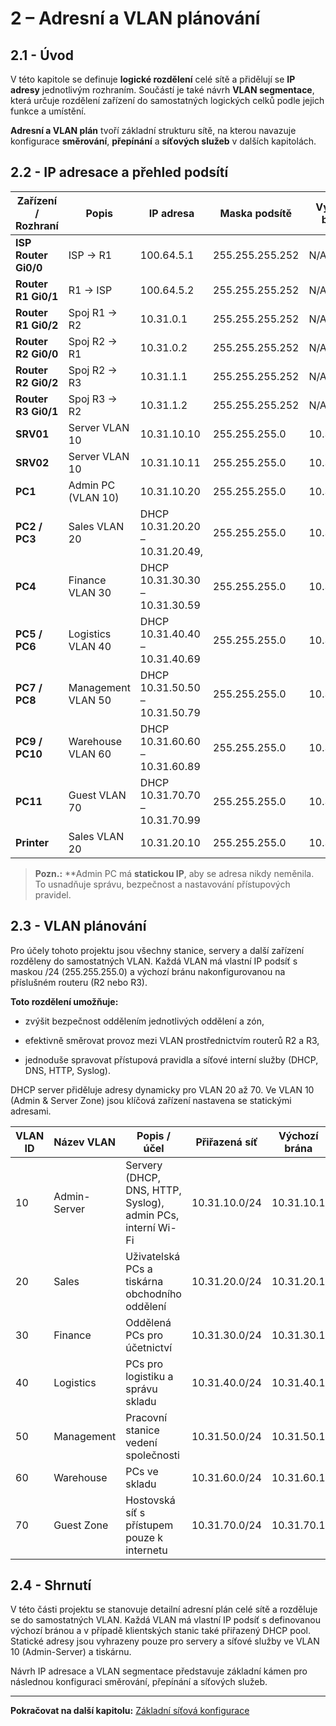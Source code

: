 # **2 – Adresní a VLAN plánování**

## 2.1 - Úvod

V této kapitole se definuje **logické rozdělení** celé sítě a přidělují se **IP adresy** jednotlivým rozhraním. Součástí je také návrh **VLAN segmentace**, která určuje rozdělení zařízení do samostatných logických celků podle jejich funkce a umístění.

**Adresní a VLAN plán** tvoří základní strukturu sítě, na kterou navazuje konfigurace **směrování**, **přepínání** a **síťových služeb** v dalších kapitolách.



## 2.2 - IP adresace a přehled podsítí


| Zařízení / Rozhraní  | Popis              | IP adresa                       | Maska podsítě   | Výchozí brána | Přiřazená síť |
| -------------------- | ------------------ | ------------------------------- | --------------- | ------------- | ------------- |
| **ISP Router Gi0/0** | ISP -> R1          | 100.64.5.1                      | 255.255.255.252 | N/A           | 100.64.5.0/30 |
| **Router R1 Gi0/1**  | R1 -> ISP          | 100.64.5.2                      | 255.255.255.252 | N/A           | 100.64.5.0/30 |
| **Router R1 Gi0/2**  | Spoj R1 -> R2      | 10.31.0.1                       | 255.255.255.252 | N/A           | 10.31.0.0/30  |
| **Router R2 Gi0/0**  | Spoj R2 -> R1      | 10.31.0.2                       | 255.255.255.252 | N/A           | 10.31.0.0/30  |
| **Router R2 Gi0/2**  | Spoj R2 -> R3      | 10.31.1.1                       | 255.255.255.252 | N/A           | 10.31.1.0/30  |
| **Router R3 Gi0/1**  | Spoj R3 -> R2      | 10.31.1.2                       | 255.255.255.252 | N/A           | 10.31.1.0/30  |
| **SRV01**            | Server VLAN 10     | 10.31.10.10                     | 255.255.255.0   | 10.31.10.1    | 10.31.10.0/24 |
| **SRV02**            | Server VLAN 10     | 10.31.10.11                     | 255.255.255.0   | 10.31.10.1    | 10.31.10.0/24 |
| **PC1**              | Admin PC (VLAN 10) | 10.31.10.20                     | 255.255.255.0   | 10.31.10.1    | 10.31.10.0/24 |
| **PC2 / PC3**        | Sales VLAN 20      | DHCP 10.31.20.20 – 10.31.20.49, | 255.255.255.0   | 10.31.20.1    | 10.31.20.0/24 |
| **PC4**              | Finance VLAN 30    | DHCP 10.31.30.30 – 10.31.30.59  | 255.255.255.0   | 10.31.30.1    | 10.31.30.0/24 |
| **PC5 / PC6**        | Logistics VLAN 40  | DHCP 10.31.40.40 – 10.31.40.69  | 255.255.255.0   | 10.31.40.1    | 10.31.40.0/24 |
| **PC7 / PC8**        | Management VLAN 50 | DHCP 10.31.50.50 – 10.31.50.79  | 255.255.255.0   | 10.31.50.1    | 10.31.50.0/24 |
| **PC9 / PC10**       | Warehouse VLAN 60  | DHCP 10.31.60.60 – 10.31.60.89  | 255.255.255.0   | 10.31.60.1    | 10.31.60.0/24 |
| **PC11**             | Guest VLAN 70      | DHCP 10.31.70.70 – 10.31.70.99  | 255.255.255.0   | 10.31.70.1    | 10.31.70.0/24 |
| **Printer**          | Sales VLAN 20      | 10.31.20.10                     | 255.255.255.0   | 10.31.20.1    | 10.31.20.0/24 |

>**Pozn.:** **Admin PC má **statickou IP**, aby se adresa nikdy neměnila. To usnadňuje správu, bezpečnost a nastavování přístupových pravidel.


## 2.3 - VLAN plánování

Pro účely tohoto projektu jsou všechny stanice, servery a další zařízení rozděleny do samostatných VLAN. Každá VLAN má vlastní IP podsíť s maskou /24 (255.255.255.0) a výchozí bránu nakonfigurovanou na příslušném routeru (R2 nebo R3).

**Toto rozdělení umožňuje:**

- zvýšit bezpečnost oddělením jednotlivých oddělení a zón,
    
- efektivně směrovat provoz mezi VLAN prostřednictvím routerů R2 a R3,
    
- jednoduše spravovat přístupová pravidla a síťové interní služby (DHCP, DNS, HTTP, Syslog).
    

DHCP server přiděluje adresy dynamicky pro VLAN 20 až 70. Ve VLAN 10 (Admin & Server Zone) jsou klíčová zařízení nastavena se statickými adresami.

| VLAN ID | Název VLAN   | Popis / účel                                                | Přiřazená síť | Výchozí brána | Přiřazená zařízení              |
| ------- | ------------ | ----------------------------------------------------------- | ------------- | ------------- | ------------------------------- |
| 10      | Admin-Server | Servery (DHCP, DNS, HTTP, Syslog), admin PCs, interní Wi-Fi | 10.31.10.0/24 | 10.31.10.1    | SRV01, SRV02, PC1, Access Point |
| 20      | Sales        | Uživatelská PCs a tiskárna obchodního oddělení              | 10.31.20.0/24 | 10.31.20.1    | PC2, PC3, Printer               |
| 30      | Finance      | Oddělená PCs pro účetnictví                                 | 10.31.30.0/24 | 10.31.30.1    | PC4                             |
| 40      | Logistics    | PCs pro logistiku a správu skladu                           | 10.31.40.0/24 | 10.31.40.1    | PC5, PC6                        |
| 50      | Management   | Pracovní stanice vedení společnosti                         | 10.31.50.0/24 | 10.31.50.1    | PC7, PC8                        |
| 60      | Warehouse    | PCs ve skladu                                               | 10.31.60.0/24 | 10.31.60.1    | PC9, PC10                       |
| 70      | Guest Zone   | Hostovská síť s přístupem pouze k internetu                 | 10.31.70.0/24 | 10.31.70.1    | PC11                            |


## 2.4 - Shrnutí


V této části projektu se stanovuje detailní adresní plán celé sítě a rozděluje se do samostatných VLAN. Každá VLAN má vlastní IP podsíť s definovanou výchozí bránou a v případě klientských stanic také přiřazený DHCP pool. Statické adresy jsou vyhrazeny pouze pro servery a síťové služby ve VLAN 10 (Admin-Server) a tiskárnu.

Návrh IP adresace a VLAN segmentace představuje základní kámen pro následnou konfiguraci směrování, přepínání a síťových služeb.

---

**Pokračovat na další kapitolu:** [Základní síťová konfigurace](03‑zakladni-sitova-konfigurace.md)















































